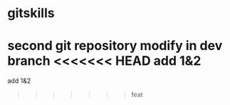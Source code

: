 # gitskills
second git repository
modify in dev branch
<<<<<<< HEAD
add 1&2
=======
add 1&2
>>>>>>> feat
